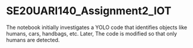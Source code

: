 # SE20UARI140_Assignment2_IOT
The notebook initially investigates a YOLO code that identifies objects like humans, cars, handbags, etc.
Later, The code is modified so that only humans are detected.
